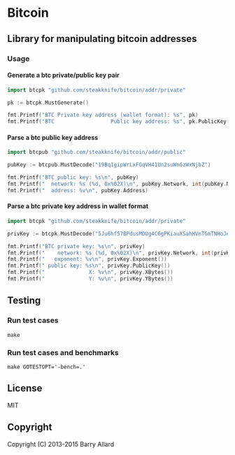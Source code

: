 # Bitcoin

## Library for manipulating bitcoin addresses

### Usage

#### Generate a btc private/public key pair

```go
import btcpk "github.com/steakknife/bitcoin/addr/private"

pk := btcpk.MustGenerate()

fmt.Printf("BTC Private key address (wallet format): %s", pk)
fmt.Printf("BTC                  Public key address: %s", pk.PublicKey())
```

#### Parse a btc public key address
```go
import btcpub "github.com/steakknife/bitcoin/addr/public"

pubKey := btcpub.MustDecode("19Bq1gipWrLxFGqVH41Un2suWnGzWxNjbZ")

fmt.Printf("BTC public key: %s\n", pubKey)
fmt.Printf("  network: %s (%d, 0x%02X)\n", pubKey.Network, int(pubKey.Network), int(pubKey.Network))
fmt.Printf("  address: %v\n", pubKey.Address)
```

#### Parse a btc private key address in wallet format
```go
import btcpk "github.com/steakknife/bitcoin/addr/private"

privKey := btcpk.MustDecode("5Ju6hf57BPdusMDUg4C6gPKiauXSahHVnTGmTNHoJeGUwJHeqSY")

fmt.Printf("BTC private key: %s\n", privKey)
fmt.Printf("    network: %s (%d, 0x%02X)\n", privKey.Network, int(privKey.Network), int(privKey.Network))
fmt.Printf("   exponent: %v\n", privKey.Exponent())
fmt.Printf(" public key: %s\n", privKey.PublicKey())
fmt.Printf("              X: %v\n", privKey.XBytes())
fmt.Printf("              Y: %v\n", privKey.YBytes())
```


## Testing

### Run test cases

`make`

### Run test cases and benchmarks

`make GOTESTOPT='-bench=.'`


## License

MIT

## Copyright

Copyright (C) 2013-2015 Barry Allard
